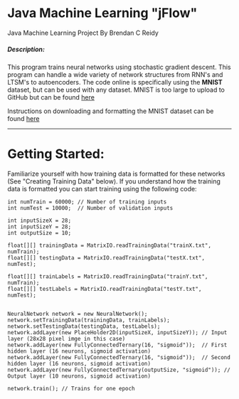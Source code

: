 # Java Machine Learning "jFlow"
Java Machine Learning Project
By Brendan C Reidy

##### Description:
This program trains neural networks using stochastic gradient descent. This program can handle a wide variety of network structures from RNN's and LTSM's to autoencoders.
The code online is specifically using the **MNIST** dataset, but can be used with any dataset. MNIST is too large to upload to GitHub but can be found [here](http://yann.lecun.com/exdb/mnist/)

Instructions on downloading and formatting the MNIST dataset can be found [here](http://rasbt.github.io/mlxtend/user_guide/data/loadlocal_mnist/)

---------------------------------------------------------------
# Getting Started:
Familiarize yourself with how training data is formatted for these networks (See "Creating Training Data" below). If you understand how the training data is formatted you can start training using the following code:
```
int numTrain = 60000; // Number of training inputs
int numTest = 10000;  // Number of validation inputs

int inputSizeX = 28;
int inputSizeY = 28;
int outputSize = 10;

float[][] trainingData = MatrixIO.readTrainingData("trainX.txt", numTrain);
float[][] testingData = MatrixIO.readTrainingData("testX.txt", numTest);

float[][] trainLabels = MatrixIO.readTrainingData("trainY.txt", numTrain);
float[][] testLabels = MatrixIO.readTrainingData("testY.txt", numTest);


NeuralNetwork network = new NeuralNetwork();
network.setTrainingData(trainingData, trainLabels);
network.setTestingData(testingData, testLabels);
network.addLayer(new PlaceHolder2D(inputSizeX, inputSizeY)); // Input layer (28x28 pixel imge in this case)
network.addLayer(new FullyConnectedTernary(16, "sigmoid"));  // First hidden layer (16 neurons, sigmoid activation)
network.addLayer(new FullyConnectedTernary(16, "sigmoid"));  // Second hidden layer (16 neurons, sigmoid activation)
network.addLayer(new FullyConnectedTernary(outputSize, "sigmoid")); // Output layer (10 neurons, sigmoid activation)

network.train(); // Trains for one epoch
```

